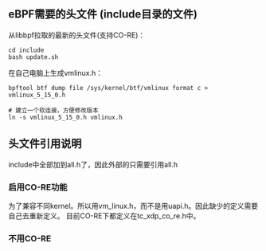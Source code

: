 

## eBPF需要的头文件 (include目录的文件)   
从libbpf拉取的最新的头文件(支持CO-RE)：  
``` 
cd include
bash update.sh
```

在自己电脑上生成vmlinux.h：  
```
bpftool btf dump file /sys/kernel/btf/vmlinux format c > vmlinux_5_15_0.h

# 建立一个软连接，方便修改版本
ln -s vmlinux_5_15_0.h vmlinux.h
```

## 头文件引用说明
include中全部加到all.h了，因此外部的只需要引用all.h

### 启用CO-RE功能  
为了兼容不同kernel。所以用vm_linux.h，而不是用uapi.h。因此缺少的定义需要自己去重新定义。
目前CO-RE下都定义在tc_xdp_co_re.h中。  


### 不用CO-RE
